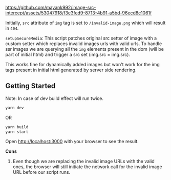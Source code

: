 https://github.com/mayank992/image-src-intercept/assets/53047918/f3e3fed9-8713-4b91-a5bd-96ecd8c1061f

Initially, `src` attribute of `img` tag is set to `/invalid-image.png` which will result in `404`.

`setupSecureMedia`: This script patches original src setter of image with a custom setter which replaces invalid images urls with valid urls. To handle ssr images we are querying all the `img` elements present in the dom (will be part of initial html) and trigger a src set (img.src = img.src).

This works fine for dynamically added images but won't work for the img tags present in initial html generated by server side rendering.

## Getting Started

Note: In case of dev build effect will run twice.

```bash
yarn dev
```

OR

```bash
yarn build
yarn start
```

Open [http://localhost:3000](http://localhost:3000) with your browser to see the result.

**Cons**

1. Even though we are replacing the invalid image URLs with the valid ones, the browser will still initiate the network call for the invalid image URL before our script runs.
